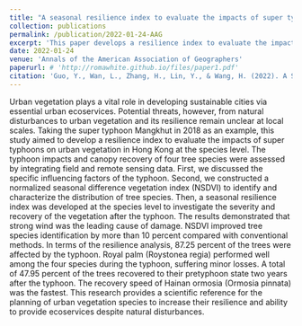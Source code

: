 ```yaml
---
title: "A seasonal resilience index to evaluate the impacts of super typhoons on urban vegetation in Hong Kong"
collection: publications
permalink: /publication/2022-01-24-AAG
excerpt: 'This paper develops a resilience index to evaluate the impacts of super typhoons on urban vegetation in Hong Kong at the species level.'
date: 2022-01-24
venue: 'Annals of the American Association of Geographers'
paperurl: # 'http://romawhite.github.io/files/paper1.pdf'
citation: 'Guo, Y., Wan, L., Zhang, H., Lin, Y., & Wang, H. (2022). A Seasonal Resilience Index to Evaluate the Impacts of Super Typhoons on Urban Vegetation in Hong Kong. Annals of the American Association of Geographers, 112(6), 1614–1632. https://doi.org/10.1080/24694452.2021.1989284.'
---
```


Urban vegetation plays a vital role in developing sustainable cities via essential urban ecoservices. Potential threats, however, from natural disturbances to urban vegetation and its resilience remain unclear at local scales. Taking the super typhoon Mangkhut in 2018 as an example, this study aimed to develop a resilience index to evaluate the impacts of super typhoons on urban vegetation in Hong Kong at the species level. The typhoon impacts and canopy recovery of four tree species were assessed by integrating field and remote sensing data. First, we discussed the specific influencing factors of the typhoon. Second, we constructed a normalized seasonal difference vegetation index (NSDVI) to identify and characterize the distribution of tree species. Then, a seasonal resilience index was developed at the species level to investigate the severity and recovery of the vegetation after the typhoon. The results demonstrated that strong wind was the leading cause of damage. NSDVI improved tree species identification by more than 10 percent compared with conventional methods. In terms of the resilience analysis, 87.25 percent of the trees were affected by the typhoon. Royal palm (Roystonea regia) performed well among the four species during the typhoon, suffering minor losses. A total of 47.95 percent of the trees recovered to their pretyphoon state two years after the typhoon. The recovery speed of Hainan ormosia (Ormosia pinnata) was the fastest. This research provides a scientific reference for the planning of urban vegetation species to increase their resilience and ability to provide ecoservices despite natural disturbances.
